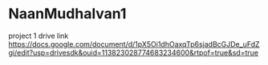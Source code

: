 # NaanMudhalvan1
project 1
drive link 
https://docs.google.com/document/d/1pX5Oi1dhOaxqTp6sjadBcGJDe_uFdZgi/edit?usp=drivesdk&ouid=113823028774683234600&rtpof=true&sd=true

